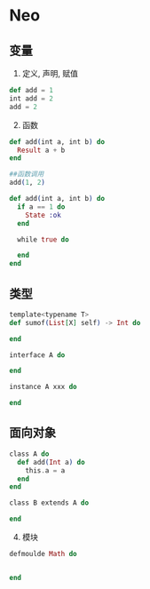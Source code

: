 # Neo

## 变量

1. 定义, 声明,  赋值

```elixir
def add = 1
int add = 2
add = 2
```

2. 函数

```elixir
def add(int a, int b) do
  Result a + b
end

##函数调用
add(1, 2)

def add(int a, int b) do
  if a == 1 do
    State :ok
  end

  while true do

  end
end
```

## 类型
```elixir
template<typename T>
def sumof(List[X] self) -> Int do

end

interface A do

end

instance A xxx do

end
```


## 面向对象
```elixir
class A do
  def add(Int a) do
    this.a = a
  end
end

class B extends A do

end
```

4. 模块
```elixir
defmoulde Math do


end
```

